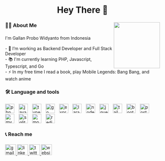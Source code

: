 <!-- ## Hi there 👋 -->

<!--
**gallanpw/gallanpw** is a ✨ _special_ ✨ repository because its `README.md` (this file) appears on your GitHub profile.

Here are some ideas to get you started:

- 🔭 I’m currently working on ...
- 🌱 I’m currently learning ...
- 👯 I’m looking to collaborate on ...
- 🤔 I’m looking for help with ...
- 💬 Ask me about ...
- 📫 How to reach me: ...
- 😄 Pronouns: ...
- ⚡ Fun fact: ...
-->

###

<h1 align="center">Hey There 👋</h1>

###

<!-- <img align="right" height="150" src="https://i.imgflip.com/65efzo.gif"  /> -->

<!-- <img align="right" height="270" src="https://media3.giphy.com/media/v1.Y2lkPTc5MGI3NjExMGw4anVuazN4MGhlYTI3bW83cTJqY3czMTljMWV4MWtwemF1bWh5aiZlcD12MV9naWZzX3NlYXJjaCZjdD1n/5USTijryafZEQ/200.webp"  /> -->

<img align="right" height="150" src="https://media2.giphy.com/media/v1.Y2lkPTc5MGI3NjExb3dlcjJqZWh2OG9pZWg4aWcyMngyNTRxYTU3ZHhqdGNvZ2ppZ3U5ZCZlcD12MV9naWZzX3NlYXJjaCZjdD1n/zCtOatW0GOije/200.webp"  />

<!-- <img align="right" height="270" width="350" src="https://media0.giphy.com/media/v1.Y2lkPTc5MGI3NjExb3dlcjJqZWh2OG9pZWg4aWcyMngyNTRxYTU3ZHhqdGNvZ2ppZ3U5ZCZlcD12MV9naWZzX3NlYXJjaCZjdD1n/boFTBmyH46aQg/giphy.webp"  /> -->

###

<h3 align="left">👩‍💻 About Me</h3>

###

<p align="left">I'm Gallan Probo Widyanto from Indonesia<br><br>- 🔭 I’m working as Backend Developer and Full Stack Developer<br>- 📚 I'm currently learning PHP, Javascript, Typescript, and Go<br>- ⚡ In my free time I read a book, play Mobile Legends: Bang Bang, and watch anime</p>

###

<h3 align="left">🛠 Language and tools</h3>

###

<div align="left">
  <img src="https://cdn.jsdelivr.net/gh/devicons/devicon/icons/php/php-original.svg" height="30" width="30" alt="php logo" />

  <img width="6" />
  <img src="https://cdn.jsdelivr.net/gh/devicons/devicon/icons/javascript/javascript-original.svg" height="30" width="30" alt="javascript logo" />

  <img width="6" />
  <img src="https://cdn.jsdelivr.net/gh/devicons/devicon/icons/typescript/typescript-original.svg" height="30" width="30" alt="typescript logo" />

  <img width="6" />
  <img src="https://cdn.jsdelivr.net/gh/devicons/devicon/icons/go/go-original.svg" height="30" width="30" alt="go logo" />

  <!--
  <img width="12" />
  <img src="https://cdn.jsdelivr.net/gh/devicons/devicon/icons/python/python-original.svg" height="30" width="30" alt="python logo" />

  <img width="12" />
  <img src="https://cdn.jsdelivr.net/gh/devicons/devicon/icons/html5/html5-original.svg" height="30" width="30" alt="html5 logo" />

  <img width="6" />
  <img src="https://cdn.jsdelivr.net/gh/devicons/devicon/icons/css3/css3-original.svg" height="30" width="30" alt="css3 logo" />
  -->

  <img width="6" />
  <img src="https://cdn.jsdelivr.net/gh/devicons/devicon/icons/express/express-original.svg" height="30" width="30" alt="express logo" />

  <!--
  <img width="12" />
  <img src="https://cdn.jsdelivr.net/gh/devicons/devicon/icons/nestjs/nestjs-original.svg" height="40" alt="nestjs logo" />

  <img width="12" />
  <img src="https://cdn.jsdelivr.net/gh/devicons/devicon/icons/flask/flask-original.svg" height="40" alt="flask logo" />

  <img width="12" />
  <img src="https://cdn.jsdelivr.net/gh/devicons/devicon/icons/fastapi/fastapi-original.svg" height="40" alt="fastapi logo" />
  -->

  <img width="6" />
  <img src="https://cdn.jsdelivr.net/gh/devicons/devicon/icons/laravel/laravel-original.svg" height="30" width="30" alt="laravel logo" />

  <!--
  <img width="6" />
  <img src="https://cdn.jsdelivr.net/gh/devicons/devicon/icons/codeigniter/codeigniter-plain.svg" height="30" width="30" alt="codeigniter logo" />

  <img width="12" />
  <img src="https://cdn.jsdelivr.net/gh/devicons/devicon/icons/django/django-plain.svg" height="40" alt="django logo" />
  -->

  <img width="6" />
  <img src="https://cdn.jsdelivr.net/gh/devicons/devicon/icons/nodejs/nodejs-original.svg" height="30" width="30" alt="nodejs logo" />

  <!--
  <img width="12" />
  <img src="https://cdn.jsdelivr.net/gh/devicons/devicon/icons/react/react-original.svg" height="40" alt="react logo" />

  <img width="6" />
  <img src="https://cdn.jsdelivr.net/gh/devicons/devicon/icons/vuejs/vuejs-original.svg" height="30" width="30" alt="vuejs logo" />

  <img width="6" />
  <img src="https://cdn.jsdelivr.net/gh/devicons/devicon/icons/svelte/svelte-original.svg" height="30" width="30" alt="svelte logo" />
  -->

  <img width="6" />
  <img src="https://cdn.jsdelivr.net/gh/devicons/devicon/icons/jquery/jquery-original.svg" height="30" width="30" alt="jquery logo" />

  <img width="6" />
  <img src="https://cdn.jsdelivr.net/gh/devicons/devicon/icons/tailwindcss/tailwindcss-original.svg" height="30" width="30" alt="tailwindcss logo" />

  <img width="6" />
  <img src="https://cdn.jsdelivr.net/gh/devicons/devicon/icons/bootstrap/bootstrap-original.svg" height="30" width="30" alt="bootstrap logo" />

  <!--
  <img width="12" />
  <img src="https://cdn.jsdelivr.net/gh/devicons/devicon/icons/graphql/graphql-plain.svg" height="40" alt="graphql logo" />
  -->

  <img width="6" />
  <img src="https://cdn.jsdelivr.net/gh/devicons/devicon/icons/postgresql/postgresql-original.svg" height="30" width="30" alt="postgresql logo" />

  <img width="6" />
  <img src="https://cdn.jsdelivr.net/gh/devicons/devicon/icons/mysql/mysql-original.svg" height="30" width="30" alt="mysql logo" />

  <img width="6" />
  <img src="https://cdn.jsdelivr.net/gh/devicons/devicon/icons/sqlite/sqlite-original.svg" height="30" width="30" alt="sqlite logo" />

  <img width="6" />
  <img src="https://cdn.jsdelivr.net/gh/devicons/devicon/icons/mongodb/mongodb-original.svg" height="30" width="30" alt="mongodb logo" />

  <img width="6" />
  <img src="https://cdn.jsdelivr.net/gh/devicons/devicon/icons/redis/redis-original.svg" height="30" width="30" alt="redis logo" />
</div>

<!-- <br /> -->

<!-- [![My Skills](https://skillicons.dev/icons?i=php,javascript,typescript,python,go,html,css,express,nest,flask,fastapi,laravel,codeigniter,django,nodejs,react,vue,svelte,jquery,tailwind,bootstrap,graphql,postgresql,mysql,sqlite,mongodb,redis)](https://skillicons.dev) -->

###

<h3 align="left">📞 Reach me</h3>

###

<div align="left">
    <a href="mailto:gallan.widyanto@gmail.com" target="_blank" rel="noopener noreferrer">
        <img src="https://img.shields.io/static/v1?message=Gmail&logo=gmail&label=&color=D14836&logoColor=white&labelColor=&style=for-the-badge" height="35" alt="gmail logo" />
    </a>
    <a href="https://www.linkedin.com/in/gallanpw/" target="_blank" rel="noopener noreferrer">
        <img src="https://img.shields.io/static/v1?message=LinkedIn&logo=linkedin&label=&color=0077B5&logoColor=white&labelColor=&style=for-the-badge" height="35" alt="linkedin logo" />
    </a>
    <a href="https://x.com/gallanpw" target="_blank" rel="noopener noreferrer">
        <img src="https://img.shields.io/static/v1?message=Twitter&logo=twitter&label=&color=1DA1F2&logoColor=white&labelColor=&style=for-the-badge" height="35" alt="twitter logo" />
    </a>
    <a href="https://gallan.dev" target="_blank" rel="noopener noreferrer">
        <img src="https://img.shields.io/static/v1?message=Website&logo=About.me&label=&color=000000&logoColor=white&labelColor=&style=for-the-badge" height="35" alt="website logo" />
    </a>
</div>

###